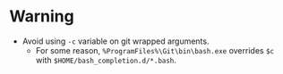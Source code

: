 # Warning

- Avoid using `-c` variable on git wrapped arguments.
  - For some reason, `%ProgramFiles%\Git\bin\bash.exe` overrides `$c` with `$HOME/bash_completion.d/*.bash`.
